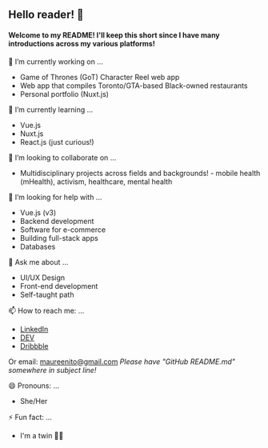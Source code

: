 ## Hello reader! 👋

<!--
**maureento8888/maureento8888** is a ✨ _special_ ✨ repository because its `README.md` (this file) appears on your GitHub profile. -->

#### Welcome to my README! I'll keep this short since I have many introductions across my various platforms!


🔭 I’m currently working on ...

- Game of Thrones (GoT) Character Reel web app
- Web app that compiles Toronto/GTA-based Black-owned restaurants
- Personal portfolio (Nuxt.js)


🌱 I’m currently learning ...
- Vue.js
- Nuxt.js
- React.js (just curious!)


👯 I’m looking to collaborate on ...
- Multidisciplinary projects across fields and backgrounds! - mobile health (mHealth), activism, healthcare, mental health


🤔 I’m looking for help with ...
- Vue.js (v3)
- Backend development
- Software for e-commerce
- Building full-stack apps
- Databases


💬 Ask me about ...
- UI/UX Design
- Front-end development
- Self-taught path


📫 How to reach me: ...
- [LinkedIn](https://www.linkedin.com/in/maureento)
- [DEV](https://dev.to/maureento8888)
- [Dribbble](https://dribbble.com/maureen_to)

Or email: maureenito@gmail.com
*Please have "GitHub README.md" somewhere in subject line!*


😄 Pronouns: ...
- She/Her


⚡ Fun fact: ...
- I'm a twin 👯‍♀️
